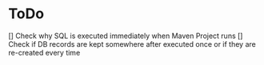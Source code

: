 # ToDo

[] Check why SQL is executed immediately when Maven Project runs
[] Check if DB records are kept somewhere after executed once or if they are re-created every time